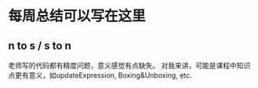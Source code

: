 # 每周总结可以写在这里

## n to s / s to n
老师写的代码都有精度问题，意义感觉有点缺失。
对我来讲，可能是课程中知识点更有意义，如updateExpression, Boxing&Unboxing, etc.


